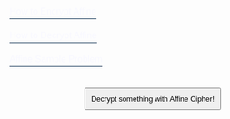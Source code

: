 <html>
  <head>
    <title>Title of the document</title>
    <style>
      .modal {
        display: none;
        position: fixed;
        z-index: 8;
        left: 0;
        top: 0;
        width: 100%;
        height: 100%;
        overflow: auto;
        background-color: rgb(0, 0, 0);
        background-color: rgba(0, 0, 0, 0.4);
      }
      p {
        color: black;
      }
      .modal-content {
        margin: 50px auto;
        border: 1px solid #999;
        width: 60%;
      }
      h2,
      p {
        margin: 0 0 20px;
        font-weight: 400;
        color: black;
      }
      span {
        color: #9E79AB;
        display: block;
        padding: 0 0 5px;
      }
      form {
        padding: 25px;
        margin: 25px;
        box-shadow: 0 2px 5px #f5f5f5;
        background: #eee;
      }
      input,
      textarea {
        width: 90%;
        padding: 10px;
        margin-bottom: 20px;
        border: 1px solid #1c87c9;
        outline: none;
      }
      .contact-form button {
        width: 100%;
        padding: 10px;
        border: none;
        background: #1c87c9;
        font-size: 16px;
        font-weight: 400;
        color: #fff;
      }
      button:hover {
        background: #2371a0;
      }
      .close {
        color: #aaa;
        float: right;
        font-size: 28px;
        font-weight: bold;
      }
      .close:hover,
      .close:focus {
        color: black;
        text-decoration: none;
        cursor: pointer;
      }
      button.button {
        background: none;
        border-top: none;
        outline: none;
        border-right: none;
        border-left: none;
        border-bottom: #02274a 1px solid;
        padding: 0 0 3px 0;
        font-size: 16px;
        cursor: pointer;
      }
      button.button:hover {
        border-bottom: #a99567 1px solid;
        color: #a99567;
      }
    </style>
  </head>
  <body>
    <p>
      <button style="color: ghostwhite" class="button" data-modal="modalOne">How to Encrypt Affine</button>
    </p>
    <p>
      <button style="color: ghostwhite" class="button" data-modal="modalTwo">How to Decrypt Affine</button>
    </p>
    <p>
      <button style="color: ghostwhite" class="button" data-modal="modalThree">Affine Sample Problem</button>
    </p>
    <div id="modalOne" class="modal">
      <div class="modal-content">
        <div style="color: black" class="contact-form">
          <a class="close">&times;</a>
          <form action="/">
            <h2>How to Encrypt Affine</h2>
            <p style="color: black">
            Encryption uses a classic alphabet, and two integers, called coefficients or keys A and B, these are the parameters of the affine function Ax+B (which is a straight line/linear equation).</p>

<p style="color: black">Example: Encrypt DCODE with the keys A=5, B=3 and the English/latin alphabet ABCDEFGHIJKLMNOPQRSTUVWXYZ.</p>

<p style="color: black">For each letter of the alphabet is associated to the value of its position in the alphabet (starting at 0).</p>

<p style="color: black">Example: By default, A=0, B=1, …, Z=25, it is possible (but not recommended) to use A=1, …, Y=25, Z=0 using the alphabet ZABCDEFGHIJKLMNOPQRSTUVWXY.</p>

<p style="color: black">For each letter of value x of the plain text, is associated a value y, result of the affine function y = A * x + B mod 26 (with 26 the alphabet size). Each computed value y corresponds to a letter with the same position in the alphabet, it is the ciphered letter. The Affine ciphertext is the replacement of all the letters by the new ones.
            </p>
          </form>
        </div>
      </div>
    </div>
    <div id="modalTwo" class="modal">
      <div class="modal-content">
        <div style="color: black" class="contact-form">
          <span class="close">&times;</span>
          <form action="/">
            <h2>How to Decrypt Affine</h2>
            <p style="color: black">
            Affine decryption requires to know the two keys A and B (the one from encryption) and the used alphabet.</p>

<p style="color: black">Example: Decrypt the ciphered message SNVSX with keys A=5 and B=3</p>

<p style="color: black">For each letter of the alphabet, associate the value of its position in the alphabet.</p>

<p style="color: black">Example: The alphabet ABCDEFGHIJKLMNOPQRSTUVWXYZ, starting at 0 gives A=0, B=1, …, Z=25.</p>

<p style="color: black">Each letter of value y of the message corresponds to a value x, result of the inverse function x = A′ × (y − B) mod 26 (with 26 the alphabet size)</p>

<p style="color: black">The value A′ is an integer such as A × A′ = 1 mod 26 (with 26 the alphabet size). To find A′, calculate its modular inverse.</p>

<p style="color: black">Example: A coefficient A′ for A =5 with an alphabet size of 26 is 21 because 5 * 21 = 105 ≡ 1 mod 26.
For S (y = 18), x = A′ × (18 − B) = 21 × (18 − 3) ≡ 315 mod 26 = 3 For each value x, associate the letter with the same position in the alphabet: the coded letter. The plain text is the replacement of all characters with calculated new letters.</p>

<p style="color: black">Example: For S (x = 3) associate the letter at position 3: D, etc. The original plain text is DCODE.
 </p>
          </form>
        </div>
      </div>
    </div>
    <div id="modalThree" class="modal">
      <div class="modal-content">
        <div style="color: black" class="contact-form">
          <span class="close">&times;</span>
          <form action="/">
            <h2>Affine Sample Problem</h2>
            <div style='transform: scale(0.65); position: relative; top: -100px;'>
  <h2 style="color: black;">Encrypt the sample text SECRET WORD using A coefficient 3 and B coefficient 1!</h2><br>
  <p style="color: black;">Choose the best answer:</p><br>
  <hr />
  <div id='block-11' style='padding: 1px;'>
    <label for='option-11' style=' padding: 5px; font-size: 1.5rem; color: black;'>
      <input type='radio' name='option' value='DNHANG PRAK' id='option-11' style='transform: scale(1.6); margin-top: -2px;' />
      DNHANG PRAK</label>
    <span id='result-11'></span>
  </div>
  <hr />

  <div id='block-12' style='padding: 1px;'>
    <label for='option-12' style=' padding: 5px; font-size: 1.5rem; color: black;'>
      <input type='radio' name='option' value='DEHANG ERAK' id='option-12' style='transform: scale(1.6); margin-top: -2px;' />
      DEHANG ERAK</label>
    <span id='result-12'></span>
  </div>
  <hr />

  <div id='block-13' style='padding: 1px;'>
    <label for='option-13' style=' padding: 5px; font-size: 1.5rem; color: black;'>
      <input type='radio' name='option' value='DNHAG PRA' id='option-13' style='transform: scale(1.6);  margin-top: -2px;' />
      DNHAG PRA</label>
    <span id='result-13'></span>
  </div>
  <hr />

  <div id='block-14' style='padding: 1px;'>
    <label for='option-14' style=' padding: 5px; font-size: 1.5rem; color: black;'>
      <input type='radio' name='option' value='WNHANG PWAK' id='option-14' style='transform: scale(1.6); margin-top: -2px;' />
      WNHANG PWAK</label>
    <span id='result-14'></span>
  </div>
  <hr />
  <button type='button' onclick='displayAnswer1()' style='width: 100px; height: 40px; border-radius: 3px; background-color: lightblue; font-weight: 700;'>Submit</button>
</div>
<a id='showanswer1'></a>
          </form>
        </div>
      </div>
    </div>
    <br>
    <center>
    <a href="{{ site.baseurl }}/affine">
            <button style="padding: 2%; font-size: small" class="btn btn-primary btn-lg">Decrypt something with Affine Cipher!</button>
        </a>
    </center>
    <script>
      let modalBtns = [...document.querySelectorAll(".button")];
      modalBtns.forEach(function (btn) {
        btn.onclick = function () {
          let modal = btn.getAttribute("data-modal");
          document.getElementById(modal).style.display = "block";
        };
      });
      let closeBtns = [...document.querySelectorAll(".close")];
      closeBtns.forEach(function (btn) {
        btn.onclick = function () {
          let modal = btn.closest(".modal");
          modal.style.display = "none";
        };
      });
      window.onclick = function (event) {
        if (event.target.className === "modal") {
          event.target.style.display = "none";
        }
      };
      //    The function evaluates the answer and displays result
  function displayAnswer1() {
    if (document.getElementById('option-11').checked) {
      document.getElementById('block-11').style.border = '3px solid limegreen'
      document.getElementById('result-11').style.color = 'limegreen'
      document.getElementById('result-11').innerHTML = 'Correct!'
      incrementCount()
    }
    if (document.getElementById('option-12').checked) {
      document.getElementById('block-12').style.border = '3px solid red'
      document.getElementById('result-12').style.color = 'red'
      document.getElementById('result-12').innerHTML = 'Incorrect!'
      showCorrectAnswer1()
    }
    if (document.getElementById('option-13').checked) {
      document.getElementById('block-13').style.border = '3px solid red'
      document.getElementById('result-13').style.color = 'red'
      document.getElementById('result-13').innerHTML = 'Incorrect!'
      showCorrectAnswer1()
    }
    if (document.getElementById('option-14').checked) {
      document.getElementById('block-14').style.border = '3px solid red'
      document.getElementById('result-14').style.color = 'red'
      document.getElementById('result-14').innerHTML = 'Incorrect!'
      showCorrectAnswer1()
    }
  }
  // the functon displays the link to the correct answer
  function showCorrectAnswer1() {
    let showAnswer1 = document.createElement('p')
    showAnswer1.innerHTML = 'Show Correct Answer'
    showAnswer1.style.position = 'relative'
    showAnswer1.style.top = '-180px'
    showAnswer1.style.fontSize = '1.75rem'
    document.getElementById('showanswer1').appendChild(showAnswer1)
    showAnswer1.addEventListener('click', () => {
      document.getElementById('block-11').style.border = '3px solid limegreen'
      document.getElementById('result-11').style.color = 'limegreen'
      document.getElementById('result-11').innerHTML = 'Correct!'
      document.getElementById('showanswer1').removeChild(showAnswer1)
    })
  }
    </script>
  </body>
</html>